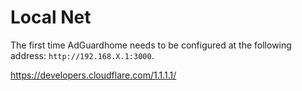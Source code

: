 # Local Net

The first time AdGuardhome needs to be configured at the following address: `http://192.168.X.1:3000`.

https://developers.cloudflare.com/1.1.1.1/
